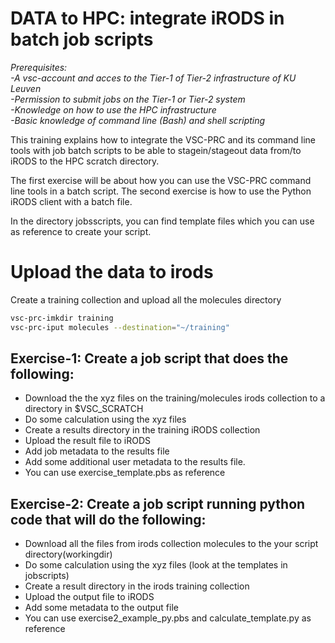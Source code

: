 # DATA to HPC: integrate iRODS in batch job scripts

*Prerequisites:*  
*-A vsc-account and acces to the Tier-1 of Tier-2 infrastructure of KU Leuven*  
*-Permission to submit jobs on the Tier-1 or Tier-2 system*  
*-Knowledge on how to use the HPC infrastructure*  
*-Basic knowledge of command line (Bash) and shell scripting*  


This training explains how to integrate the VSC-PRC and its command line tools with 
job batch scripts to be able to stagein/stageout data from/to iRODS to the HPC scratch directory.

The first exercise will be about how you can use the VSC-PRC command line tools in a batch script. The second exercise is how to use the Python iRODS client with a batch file.

In the directory jobsscripts, you can find template files which you can use as reference to create your script.

# Upload the data to irods 

Create a training collection and upload all the molecules directory

```sh 
vsc-prc-imkdir training
vsc-prc-iput molecules --destination="~/training"
```


## Exercise-1: Create a job script that does the following:

- Download the the xyz files on the training/molecules irods collection to a directory in $VSC_SCRATCH
- Do some calculation using the xyz files 
- Create a results directory in the training iRODS collection
- Upload the result file to iRODS
- Add job metadata to the results file
- Add some additional user metadata to the results file.
- You can use exercise_template.pbs as reference


## Exercise-2: Create a job script running python code that will do the following:

- Download all the files from irods collection molecules to the your script directory(workingdir)
- Do some calculation using the xyz files (look at the templates in jobscripts)
- Create a result directory in the irods training collection
- Upload the output file to iRODS
- Add some metadata to the output file
- You can use exercise2_example_py.pbs and calculate_template.py as reference